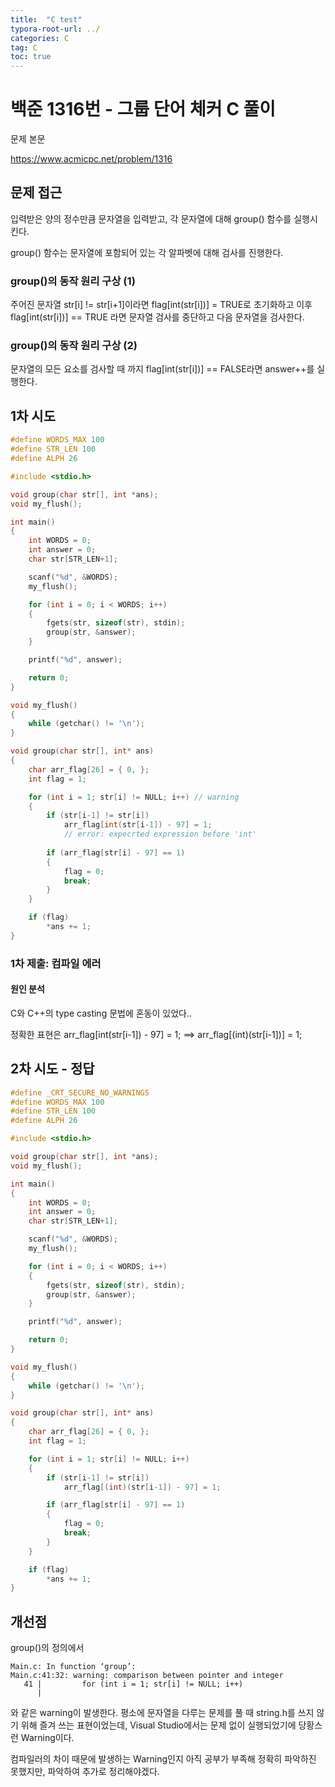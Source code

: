 ```yaml
---
title:  "C test"
typora-root-url: ../
categories: C
tag: C
toc: true
---
```


# 백준 1316번 - 그룹 단어 체커 C 풀이

문제 본문 

https://www.acmicpc.net/problem/1316

## 문제 접근

입력받은 양의 정수만큼 문자열을 입력받고, 각 문자열에 대해 group() 함수를 실행시킨다.



group() 함수는 문자열에 포함되어 있는 각 알파벳에 대해 검사를 진행한다. 



### group()의 동작 원리 구상 (1)

주어진 문자열 str[i] != str[i+1]이라면 flag[int(str[i])] = TRUE로 초기화하고 이후 flag[int(str[i])] == TRUE 라면 문자열 검사를 중단하고 다음 문자열을 검사한다.

### group()의 동작 원리 구상 (2)

문자열의 모든 요소를 검사할 때 까지 flag[int(str[i])] == FALSE라면 answer++를 실행한다.



## 1차 시도

```c
#define WORDS_MAX 100
#define STR_LEN 100
#define ALPH 26

#include <stdio.h>

void group(char str[], int *ans);
void my_flush();

int main()
{
	int WORDS = 0;
	int answer = 0;
	char str[STR_LEN+1];

	scanf("%d", &WORDS);
	my_flush();

	for (int i = 0; i < WORDS; i++)
	{
		fgets(str, sizeof(str), stdin);
		group(str, &answer);
	}

	printf("%d", answer);

	return 0;
}

void my_flush()
{
	while (getchar() != '\n');
}

void group(char str[], int* ans)
{
	char arr_flag[26] = { 0, };
	int flag = 1;

	for (int i = 1; str[i] != NULL; i++) // warning
	{
		if (str[i-1] != str[i])
			arr_flag[int(str[i-1]) - 97] = 1;
			// error: expecrted expression before 'int'
        
		if (arr_flag[str[i] - 97] == 1) 
		{
			flag = 0;
			break;
		}
	}

	if (flag)
		*ans += 1;
}
```



### 1차 제출: 컴파일 에러

#### 원인 분석

C와 C++의 type casting 문법에 혼동이 있었다..

정확한 표현은 arr_flag[int(str[i-1]) - 97] = 1; ==> arr_flag[(int)(str[i-1])] = 1;



## 2차 시도 - 정답

```c
#define _CRT_SECURE_NO_WARNINGS
#define WORDS_MAX 100
#define STR_LEN 100
#define ALPH 26

#include <stdio.h>

void group(char str[], int *ans);
void my_flush();

int main()
{
	int WORDS = 0;
	int answer = 0;
	char str[STR_LEN+1];

	scanf("%d", &WORDS);
	my_flush();

	for (int i = 0; i < WORDS; i++)
	{
		fgets(str, sizeof(str), stdin);
		group(str, &answer);
	}

	printf("%d", answer);

	return 0;
}

void my_flush()
{
	while (getchar() != '\n');
}

void group(char str[], int* ans)
{
	char arr_flag[26] = { 0, };
	int flag = 1;

	for (int i = 1; str[i] != NULL; i++)
	{
		if (str[i-1] != str[i])
			arr_flag[(int)(str[i-1]) - 97] = 1;

		if (arr_flag[str[i] - 97] == 1)
		{
			flag = 0;
			break;
		}
	}

	if (flag)
		*ans += 1;
}
```



## 개선점

group()의 정의에서 

```
Main.c: In function ‘group’:
Main.c:41:32: warning: comparison between pointer and integer
   41 |         for (int i = 1; str[i] != NULL; i++)
      |   
```

와 같은 warning이 발생한다. 평소에 문자열을 다루는 문제를 풀 때 string.h를 쓰지 않기 위해 즐겨 쓰는 표현이었는데, Visual Studio에서는 문제 없이 실행되었기에 당황스런 Warning이다. 

컴파일러의 차이 때문에 발생하는 Warning인지 아직 공부가 부족해 정확히 파악하진 못했지만, 파악하여 추가로 정리해야겠다.

